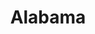 ---
title: "Alabama"
hashtag: alabama
borders:
  - Florida
  - Georgia
  - Gulf of Mexico
  - Mississippi
  - Tennessee
subdivision-of:
  - United States
tags:
  - State
  - United States
---